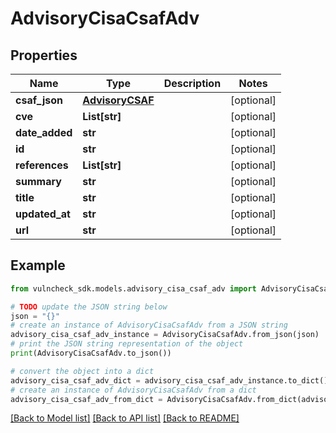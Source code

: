 # AdvisoryCisaCsafAdv


## Properties

Name | Type | Description | Notes
------------ | ------------- | ------------- | -------------
**csaf_json** | [**AdvisoryCSAF**](AdvisoryCSAF.md) |  | [optional] 
**cve** | **List[str]** |  | [optional] 
**date_added** | **str** |  | [optional] 
**id** | **str** |  | [optional] 
**references** | **List[str]** |  | [optional] 
**summary** | **str** |  | [optional] 
**title** | **str** |  | [optional] 
**updated_at** | **str** |  | [optional] 
**url** | **str** |  | [optional] 

## Example

```python
from vulncheck_sdk.models.advisory_cisa_csaf_adv import AdvisoryCisaCsafAdv

# TODO update the JSON string below
json = "{}"
# create an instance of AdvisoryCisaCsafAdv from a JSON string
advisory_cisa_csaf_adv_instance = AdvisoryCisaCsafAdv.from_json(json)
# print the JSON string representation of the object
print(AdvisoryCisaCsafAdv.to_json())

# convert the object into a dict
advisory_cisa_csaf_adv_dict = advisory_cisa_csaf_adv_instance.to_dict()
# create an instance of AdvisoryCisaCsafAdv from a dict
advisory_cisa_csaf_adv_from_dict = AdvisoryCisaCsafAdv.from_dict(advisory_cisa_csaf_adv_dict)
```
[[Back to Model list]](../README.md#documentation-for-models) [[Back to API list]](../README.md#documentation-for-api-endpoints) [[Back to README]](../README.md)


